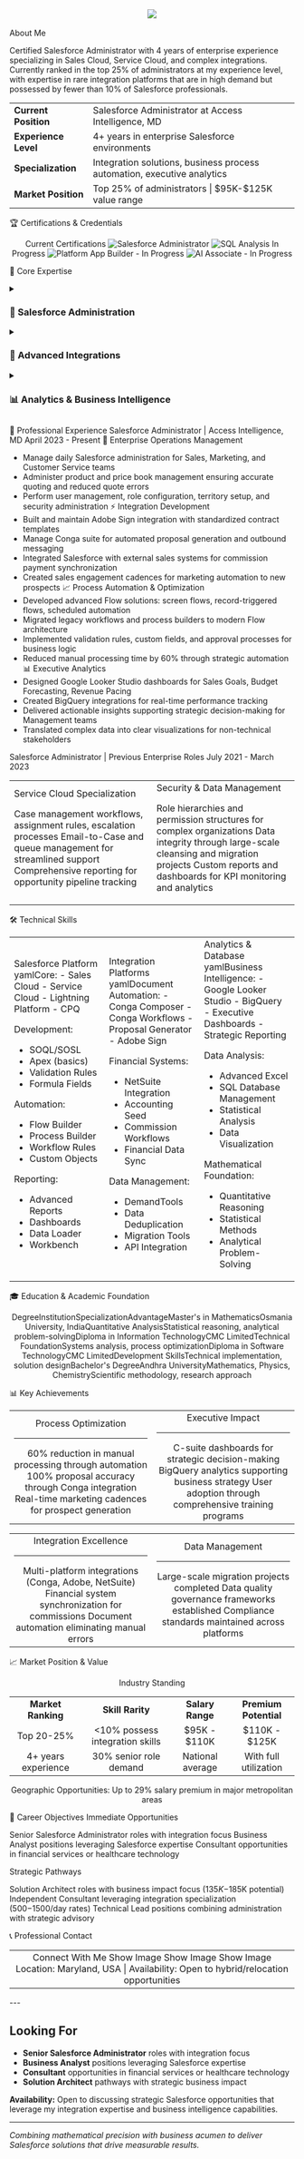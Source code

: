 
<!--
███████╗ █████╗ ██╗     ███████╗███████╗ ██████╗ ██████╗  ██████╗███████╗
██╔════╝██╔══██╗██║     ██╔════╝██╔════╝██╔═══██╗██╔══██╗██╔════╝██╔════╝
███████╗███████║██║     █████╗  ███████╗██║   ██║██████╔╝██║     █████╗  
╚════██║██╔══██║██║     ██╔══╝  ╚════██║██║   ██║██╔══██╗██║     ██╔══╝  
███████║██║  ██║███████╗███████╗███████║╚██████╔╝██║  ██║╚██████╗███████╗
╚══════╝╚═╝  ╚═╝╚══════╝╚══════╝╚══════╝ ╚═════╝ ╚═╝  ╚═╝ ╚═════╝╚══════╝
                  A D M I N I S T R A T O R   &   I N T E G R A T I O N   E X P E R T
-->
<div align="center">
<img src="https://capsule-render.vercel.app/api?type=venom&color=0:00D4AA,100:667eea&height=300&section=header&text=RAMANI%20MAHIDARA&fontSize=65&fontColor=fff&animation=twinkling&fontAlign=50&stroke=000000&strokeWidth=2&desc=◉%20SALESFORCE%20ADMINISTRATOR%20◉%20INTEGRATION%20SPECIALIST%20◉%20ANALYTICS%20EXPERT%20◉&descSize=18&descAlign=50&descAlignY=75" />
</div>
<br>
About Me

Certified Salesforce Administrator with 4 years of enterprise experience specializing in Sales Cloud, Service Cloud, and complex integrations. Currently ranked in the top 25% of administrators at my experience level, with expertise in rare integration platforms that are in high demand but possessed by fewer than 10% of Salesforce professionals.

<table>
<tr>
<td><b>Current Position</b></td>
<td>Salesforce Administrator at Access Intelligence, MD</td>
</tr>
<tr>
<td><b>Experience Level</b></td>
<td>4+ years in enterprise Salesforce environments</td>
</tr>
<tr>
<td><b>Specialization</b></td>
<td>Integration solutions, business process automation, executive analytics</td>
</tr>
<tr>
<td><b>Market Position</b></td>
<td>Top 25% of administrators | $95K-$125K value range</td>
</tr>
</table>

🏆 Certifications & Credentials
<div align="center">
<!-- PLACEHOLDER: Replace these with actual certification badge images -->
<!-- Example format for Salesforce badges:
<img src="SALESFORCE_ADMIN_BADGE_URL" alt="Salesforce Administrator" width="150" height="150">
<img src="PLATFORM_APP_BUILDER_BADGE_URL" alt="Platform App Builder" width="150" height="150">
<img src="AI_ASSOCIATE_BADGE_URL" alt="AI Associate" width="150" height="150">
-->
Current Certifications
<img src="https://img.shields.io/badge/Salesforce-Administrator-00A1E0?style=for-the-badge&logo=salesforce&logoColor=white" alt="Salesforce Administrator">
<img src="https://img.shields.io/badge/SQL-Analysis_Certified-336791?style=for-the-badge&logo=postgresql&logoColor=white" alt="SQL Analysis">
In Progress
<img src="https://img.shields.io/badge/Salesforce-Platform_App_Builder-orange?style=for-the-badge&logo=salesforce&logoColor=white" alt="Platform App Builder - In Progress">
<img src="https://img.shields.io/badge/Salesforce-AI_Associate-red?style=for-the-badge&logo=salesforce&logoColor=white" alt="AI Associate - In Progress">
</div>

💼 Core Expertise
<details>
<summary><h3><b>🔧 Salesforce Administration</b></h3></summary>
Platform Mastery

Sales Cloud, Service Cloud, Lightning Experience, CPQ
Flow Builder, Process Builder, Workflow Rules, Approval Processes
Role hierarchy design, permission sets, sharing rules, data access governance
Territory management, profile configuration, training and adoption

</details>
<details>
<summary><h3><b>🔗 Advanced Integrations</b></h3></summary>
Specialized Integration Platforms (Rare skills - <10% of administrators)

Conga Suite: Composer, Workflows, Proposal Generator for document automation
Adobe Sign: Contract management, template standardization, workflow integration
NetSuite: Financial system synchronization for sales commission workflows
Accounting Seed: Workflow processes and financial data integration
Third-party APIs: REST/SOAP integrations, outbound messaging, data synchronization

</details>
<details>
<summary><h3><b>📊 Analytics & Business Intelligence</b></h3></summary>
Executive-Level Reporting

Google Looker Studio: C-suite dashboard development and strategic reporting
BigQuery: Complex data analysis and visualization for decision-making
Advanced Reporting: Custom formulas, cross-object relationships, KPI tracking
Data Management: Large-scale migrations, data cleansing, integrity maintenance

</details>

🚀 Professional Experience
Salesforce Administrator | Access Intelligence, MD
April 2023 - Present
🏢 Enterprise Operations Management
- Manage daily Salesforce administration for Sales, Marketing, and Customer Service teams
- Administer product and price book management ensuring accurate quoting and reduced quote errors
- Perform user management, role configuration, territory setup, and security administration
⚡ Integration Development
- Built and maintain Adobe Sign integration with standardized contract templates
- Manage Conga suite for automated proposal generation and outbound messaging
- Integrated Salesforce with external sales systems for commission payment synchronization
- Created sales engagement cadences for marketing automation to new prospects
📈 Process Automation & Optimization
- Developed advanced Flow solutions: screen flows, record-triggered flows, scheduled automation
- Migrated legacy workflows and process builders to modern Flow architecture
- Implemented validation rules, custom fields, and approval processes for business logic
- Reduced manual processing time by 60% through strategic automation
📊 Executive Analytics
- Designed Google Looker Studio dashboards for Sales Goals, Budget Forecasting, Revenue Pacing
- Created BigQuery integrations for real-time performance tracking
- Delivered actionable insights supporting strategic decision-making for Management teams
- Translated complex data into clear visualizations for non-technical stakeholders

Salesforce Administrator | Previous Enterprise Roles
July 2021 - March 2023
<table>
<tr>
<td width="50%">
Service Cloud Specialization

Case management workflows, assignment rules, escalation processes
Email-to-Case and queue management for streamlined support
Comprehensive reporting for opportunity pipeline tracking

</td>
<td width="50%">
Security & Data Management

Role hierarchies and permission structures for complex organizations
Data integrity through large-scale cleansing and migration projects
Custom reports and dashboards for KPI monitoring and analytics

</td>
</tr>
</table>

🛠 Technical Skills
<table>
<tr>
<td width="33%">
Salesforce Platform
yamlCore:
  - Sales Cloud
  - Service Cloud  
  - Lightning Platform
  - CPQ

Development:
  - SOQL/SOSL
  - Apex (basics)
  - Validation Rules
  - Formula Fields

Automation:
  - Flow Builder
  - Process Builder
  - Workflow Rules
  - Custom Objects

Reporting:
  - Advanced Reports
  - Dashboards
  - Data Loader
  - Workbench
</td>
<td width="33%">
Integration Platforms
yamlDocument Automation:
  - Conga Composer
  - Conga Workflows
  - Proposal Generator
  - Adobe Sign

Financial Systems:
  - NetSuite Integration
  - Accounting Seed
  - Commission Workflows
  - Financial Data Sync

Data Management:
  - DemandTools
  - Data Deduplication
  - Migration Tools
  - API Integration
</td>
<td width="33%">
Analytics & Database
yamlBusiness Intelligence:
  - Google Looker Studio
  - BigQuery
  - Executive Dashboards
  - Strategic Reporting

Data Analysis:
  - Advanced Excel
  - SQL Database Management
  - Statistical Analysis
  - Data Visualization

Mathematical Foundation:
  - Quantitative Reasoning
  - Statistical Methods
  - Analytical Problem-Solving
</td>
</tr>
</table>

🎓 Education & Academic Foundation
<div align="center">
DegreeInstitutionSpecializationAdvantageMaster's in MathematicsOsmania University, IndiaQuantitative AnalysisStatistical reasoning, analytical problem-solvingDiploma in Information TechnologyCMC LimitedTechnical FoundationSystems analysis, process optimizationDiploma in Software TechnologyCMC LimitedDevelopment SkillsTechnical implementation, solution designBachelor's DegreeAndhra UniversityMathematics, Physics, ChemistryScientific methodology, research approach
</div>

📊 Key Achievements
<table>
<tr>
<td width="50%" align="center">
Process Optimization
<hr>
60% reduction in manual processing through automation
100% proposal accuracy through Conga integration
Real-time marketing cadences for prospect generation
</td>
<td width="50%" align="center">
Executive Impact
<hr>
C-suite dashboards for strategic decision-making
BigQuery analytics supporting business strategy
User adoption through comprehensive training programs
</td>
</tr>
</table>
<table>
<tr>
<td width="50%" align="center">
Integration Excellence
<hr>
Multi-platform integrations (Conga, Adobe, NetSuite)
Financial system synchronization for commissions
Document automation eliminating manual errors
</td>
<td width="50%" align="center">
Data Management
<hr>
Large-scale migration projects completed
Data quality governance frameworks established
Compliance standards maintained across platforms
</td>
</tr>
</table>

📈 Market Position & Value
<div align="center">
Industry Standing
<table>
<tr>
<td align="center"><b>Market Ranking</b></td>
<td align="center"><b>Skill Rarity</b></td>
<td align="center"><b>Salary Range</b></td>
<td align="center"><b>Premium Potential</b></td>
</tr>
<tr>
<td align="center">Top 20-25%</td>
<td align="center"><10% possess integration skills</td>
<td align="center">$95K - $110K</td>
<td align="center">$110K - $125K</td>
</tr>
<tr>
<td align="center">4+ years experience</td>
<td align="center">30% senior role demand</td>
<td align="center">National average</td>
<td align="center">With full utilization</td>
</tr>
</table>
Geographic Opportunities: Up to 29% salary premium in major metropolitan areas
</div>

🎯 Career Objectives
Immediate Opportunities

Senior Salesforce Administrator roles with integration focus
Business Analyst positions leveraging Salesforce expertise
Consultant opportunities in financial services or healthcare technology

Strategic Pathways

Solution Architect roles with business impact focus ($135K-$185K potential)
Independent Consultant leveraging integration specialization ($500-$1500/day rates)
Technical Lead positions combining administration with strategic advisory


📞 Professional Contact
<div align="center">
<table>
<tr>
<td align="center">
Connect With Me
Show Image
Show Image
Show Image
Location: Maryland, USA | Availability: Open to hybrid/relocation opportunities
</td>
</tr>
</table>
</div>
---

## Looking For

- **Senior Salesforce Administrator** roles with integration focus
- **Business Analyst** positions leveraging Salesforce expertise
- **Consultant** opportunities in financial services or healthcare technology
- **Solution Architect** pathways with strategic business impact

**Availability:** Open to discussing strategic Salesforce opportunities that leverage my integration expertise and business intelligence capabilities.

---

*Combining mathematical precision with business acumen to deliver Salesforce solutions that drive measurable results.*
